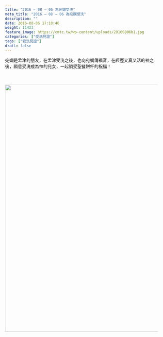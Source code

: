 ```yaml
---
title: "2016 – 08 – 06 為宛嫻受洗"
meta_title: "2016 – 08 – 06 為宛嫻受洗"
description: ""
date: 2016-08-06 17:10:46
weight: 11423
feature_image: https://cmtc.tw/wp-content/uploads/20160806b1.jpg
categories: ["受洗見證"]
tags: ["受洗見證"]
draft: false
---
```


宛嫻是孟津的朋友，在孟津受洗之後，也向宛嫻傳福音，在經歷又真又活的神之後，願意受洗成為神的兒女，一起領受聖餐餅杯的祝福！<br />
<br />
&nbsp;<br />
<br />
<img class="size-full wp-image-11610 aligncenter" src="https://cmtc.tw/wp-content/uploads/20160806b2.jpg" alt="" width="1084" height="813" />
        